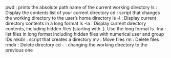 pwd : prints the absolute path name of the current working directory
ls : Display the contents list of your current directory
cd : script that changes the working directory to the user’s home directory
ls -l : Display current directory contents in a long format
ls -la : Display current directory contents, including hidden files (starting with .). Use the long format
ls -lna : list files in long format including hidden files with numerical user and group IDs
mkdir : script that creates a directory
mv : Move files
rm : Delete files
rmdir : Delete directory
cd - : changing the working directory to the previous one 
